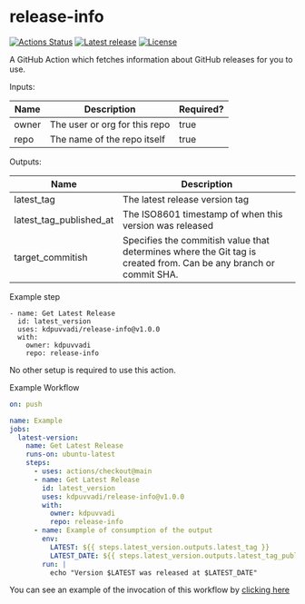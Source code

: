 # release-info

[![Actions Status](https://github.com/kdpuvvadi/release-info/workflows/ci/badge.svg)](https://github.com/kdpuvvadi/release-info/actions)
[![Latest
release](https://img.shields.io/github/v/release/kdpuvvadi/release-info?include_prereleases)](https://github.com/abatilo/release-info-action/releases)
[![License](https://img.shields.io/github/license/kdpuvvadi/release-info)](https://github.com/kdpuvvadi/release-info/blob/main/LICENSE)

A GitHub Action which fetches information about GitHub releases for you to use.

Inputs:

| Name  | Description                   | Required? |
| ----- | ----------------------------- | --------- |
| owner | The user or org for this repo | true      |
| repo  | The name of the repo itself   | true      |

Outputs:

| Name                    | Description                                                                                                       |
| ----------------------- | ----------------------------------------------------------------------------------------------------------------- |
| latest_tag              | The latest release version tag                                                                                    |
| latest_tag_published_at | The ISO8601 timestamp of when this version was released                                                           |
| target_commitish        | Specifies the commitish value that determines where the Git tag is created from. Can be any branch or commit SHA. |

Example step

```
- name: Get Latest Release
  id: latest_version
  uses: kdpuvvadi/release-info@v1.0.0
  with:
    owner: kdpuvvadi
    repo: release-info
```

No other setup is required to use this action.

Example Workflow

```yaml
on: push

name: Example
jobs:
  latest-version:
    name: Get Latest Release
    runs-on: ubuntu-latest
    steps:
      - uses: actions/checkout@main
      - name: Get Latest Release
        id: latest_version
        uses: kdpuvvadi/release-info@v1.0.0
        with:
          owner: kdpuvvadi
          repo: release-info
      - name: Example of consumption of the output
        env:
          LATEST: ${{ steps.latest_version.outputs.latest_tag }}
          LATEST_DATE: ${{ steps.latest_version.outputs.latest_tag_published_at }}
        run: |
          echo "Version $LATEST was released at $LATEST_DATE"
```

You can see an example of the invocation of this workflow by [clicking here](https://github.com/kdpuvvadi/release-info/actions?query=workflow%3AExample)
